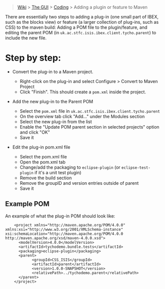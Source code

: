 > [Wiki](Home) > [The GUI](The-GUI) > [Coding](GUI-Coding) > Adding a plugin or feature to Maven

There are essentially two steps to adding a plug-in (one small part of IBEX, such as the blocks view) or feature (a larger collection of plug-ins, such as CSS) to the maven build: Adding a POM file to the plugin/feature, and editing the parent POM (in `uk.ac.stfc.isis.ibex.client.tycho.parent`) to include the new file.

# Step by step:

* Convert the plug-in to a Maven project.
    * Right-click on the plug-in and select Configure > Convert to Maven Project
    * Click "Finish". This should create a `pom.xml` inside the project.
    
* Add the new plug-in to the Parent POM
    * Select the `pom.xml` file in `uk.ac.stfc.isis.ibex.client.tycho.parent`
    * On the overview tab click "Add..." under the Modules section
    * Select the new plug-in from the list
    * Enable the "Update POM parent section in selected projects" option and click "OK"
    * Save it
    
* Edit the plug-in pom.xml file
    * Select the pom.xml file
    * Open the pom.xml tab
    * Change/add the packaging to `eclipse-plugin` (or `eclipse-test-plugin` if it's a unit test plugin)
    * Remove the build section
    * Remove the groupID and version entries outside of parent
    * Save it

## Example POM

An example of what the plug-in POM should look like:

```
    <project xmlns="http://maven.apache.org/POM/4.0.0" xmlns:xsi="http://www.w3.org/2001/XMLSchema-instance" xsi:schemaLocation="http://maven.apache.org/POM/4.0.0 http://maven.apache.org/xsd/maven-4.0.0.xsd">
      <modelVersion>4.0.0</modelVersion>
      <artifactId>tychodemo.bundle.tests</artifactId>
      <packaging>eclipse-plugin</packaging>
      <parent>
            <groupId>CSS_ISIS</groupId>
            <artifactId>parent</artifactId>
            <version>1.0.0-SNAPSHOT</version>
            <relativePath>../tychodemo.parent</relativePath>
      </parent>
    </project>
```
